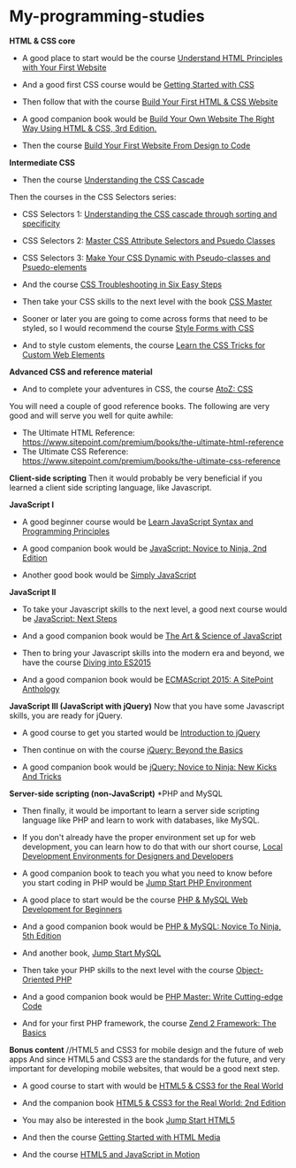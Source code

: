# My-programming-studies

**HTML & CSS core**
  * A good place to start would be the course <a href="https://www.sitepoint.com/premium/courses/understand-html-principles-with-your-first-website-2897"> Understand HTML Principles with Your First Website</a>

  * And a good first CSS course would be <a href="https://www.sitepoint.com/premium/courses/getting-started-with-css-2903">Getting Started with CSS</a>

  * Then follow that with the course <a href="https://www.sitepoint.com/premium/courses/build-your-first-html-css-website-2891">Build Your First HTML & CSS Website</a>

  * A good companion book would be <a href="https://www.sitepoint.com/premium/books/build-your-own-website-the-right-way-using-html-css-3rd-edition">Build Your Own Website The Right Way Using HTML & CSS, 3rd Edition.</a>

  * Then the course <a href="https://www.sitepoint.com/premium/courses/build-your-first-website-from-design-to-code-2878">Build Your First Website From Design to Code</a>


**Intermediate CSS**
  * Then the course <a href="https://www.sitepoint.com/premium/courses/understanding-the-css-cascade-2874">Understanding the CSS Cascade</a>

Then the courses in the CSS Selectors series:

  * CSS Selectors 1: <a href="https://www.sitepoint.com/premium/courses/css-selectors-understanding-the-css-cascade-through-sorting-and-specificity-2867">Understanding the CSS cascade through sorting and specificity </a>
  * CSS Selectors 2: <a href="https://www.sitepoint.com/premium/courses/master-css-attribute-selectors-and-psuedo-classes-2876">Master CSS Attribute Selectors and Psuedo Classes</a>
  * CSS Selectors 3: <a href="https://www.sitepoint.com/premium/courses/make-your-css-dynamic-with-pseudo-classes-and-psuedo-elements-2882">Make Your CSS Dynamic with Pseudo-classes and Psuedo-elements</a>
  * And the course <a href="https://www.sitepoint.com/premium/courses/css-troubleshooting-in-six-easy-steps-2869">CSS Troubleshooting in Six Easy Steps</a>

  * Then take your CSS skills to the next level with the book <a href="https://www.sitepoint.com/premium/books/css-master">CSS Master</a>

  * Sooner or later you are going to come across forms that need to be styled, so I would recommend the course <a href="https://www.sitepoint.com/premium/courses/style-forms-with-css-220">Style Forms with CSS</a>

  * And to style custom elements, the course <a href="https://www.sitepoint.com/premium/courses/learn-the-css-tricks-for-custom-web-elements-2945">Learn the CSS Tricks for Custom Web Elements</a>

**Advanced CSS and reference material**
  * And to complete your adventures in CSS, the course <a href="https://www.sitepoint.com/premium/courses/atoz-css-2944">AtoZ: CSS</a>
  
  You will need a couple of good reference books. The following are very good and will serve you well for quite awhile:

  * The Ultimate HTML Reference: https://www.sitepoint.com/premium/books/the-ultimate-html-reference
  * The Ultimate CSS Reference: https://www.sitepoint.com/premium/books/the-ultimate-css-reference


**Client-side scripting**
Then it would probably be very beneficial if you learned a client side scripting language, like Javascript.

**JavaScript I**
  * A good beginner course would be <a href="https://www.sitepoint.com/premium/courses/introduction-to-javascript-2908/">Learn JavaScript Syntax and Programming Principles</a>

  * A good companion book would be <a href="https://www.sitepoint.com/premium/books/javascript-novice-to-ninja-2nd-edition">JavaScript: Novice to Ninja, 2nd Edition </a>

  * Another good book would be <a href="https://www.sitepoint.com/premium/books/simply-javascript">Simply JavaScript</a>

 
**JavaScript II**
* To take your Javascript skills to the next level, a good next course would be <a href=" https://www.sitepoint.com/premium/courses/javascript-next-steps-2921">JavaScript: Next Steps</a>

* And a good companion book would be <a href="https://www.sitepoint.com/premium/books/the-art-science-of-javascript">The Art & Science of JavaScript</a>

* Then to bring your Javascript skills into the modern era and beyond, we have the course <a href=" https://www.sitepoint.com/premium/courses/diving-into-es2015-2924">Diving into ES2015</a>

* And a good companion book would be <a href="https://www.sitepoint.com/premium/books/ecmascript-2015-a-sitepoint-anthology">ECMAScript 2015: A SitePoint Anthology</a>


**JavaScript III (JavaScript with jQuery)**
Now that you have some Javascript skills, you are ready for jQuery.

 * A good course to get you started would be <a href="https://www.sitepoint.com/premium/courses/introduction-to-jquery-2884">Introduction to jQuery</a>

* Then continue on with the course <a href="https://www.sitepoint.com/premium/courses/jquery-beyond-the-basics-2898">jQuery: Beyond the Basics</a>

* A good companion book would be <a href="https://www.sitepoint.com/premium/books/jquery-novice-to-ninja-new-kicks-and-tricks">jQuery: Novice to Ninja: New Kicks And Tricks</a>


**Server-side scripting (non-JavaScript)**
 *PHP and MySQL
 * Then finally, it would be important to learn a server side scripting language like PHP and learn to work with databases, like MySQL.

 * If you don't already have the proper environment set up for web development, you can learn how to do that with our short course, <a href="https://www.sitepoint.com/premium/courses/local-development-environments-for-designers-and-developers-2856">Local Development Environments for Designers and Developers</a>

 * A good companion book to teach you what you need to know before you start coding in PHP would be <a href=" https://www.sitepoint.com/premium/books/jump-start-php-environment">Jump Start PHP Environment</a>

 * A good place to start would be the course <a href="https://www.sitepoint.com/premium/courses/php-mysql-web-development-for-beginners-13/">PHP & MySQL Web Development for Beginners</a>

 * And a good companion book would be <a href="https://www.sitepoint.com/premium/books/php-mysql-novice-to-ninja-5th-edition">PHP & MySQL: Novice To Ninja, 5th Edition</a>

 * And another book, <a href="https://www.sitepoint.com/premium/books/jump-start-mysql">Jump Start MySQL</a>

 * Then take your PHP skills to the next level with the course <a href="https://www.sitepoint.com/premium/courses/object-oriented-php-2734"> Object-Oriented PHP</a>

 * And a good companion book would be <a href="https://www.sitepoint.com/premium/books/php-master-write-cutting-edge-code/">PHP Master: Write Cutting-edge Code</a>

 * And for your first PHP framework, the course <a href="https://www.sitepoint.com/premium/courses/zend-2-framework-the-basics-2865">Zend 2 Framework: The Basics</a>
 
 
 
**Bonus content** //HTML5 and CSS3 for mobile design and the future of web apps
And since HTML5 and CSS3 are the standards for the future, and very important for developing mobile websites, that would be a good next step.


* A good course to start with would be <a href="https://www.sitepoint.com/premium/courses/html5-css3-for-the-real-world-1484"> HTML5 & CSS3 for the Real World</a>

* And the companion book <a href="https://www.sitepoint.com/premium/books/html5-css3-for-the-real-world-2nd-edition">HTML5 & CSS3 for the Real World: 2nd Edition</a>

* You may also be interested in the book  <a href="https://www.sitepoint.com/premium/books/jump-start-html5">Jump Start HTML5</a>

* And then the course <a href="https://www.sitepoint.com/premium/courses/getting-started-with-html-media-2904">Getting Started with HTML Media</a>

* And the course <a href="https://www.sitepoint.com/premium/courses/html5-and-javascript-in-motion-2880">HTML5 and JavaScript in Motion</a>
